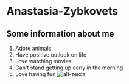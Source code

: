 # Anastasia-Zybkovets
## Some information about me
1. Adore animals
2. Have positive outlook on life
3. Love watching movies
4. Can't stand getting up early in the morning
5. Love having fun
![alt-текст](https://i.ytimg.com/vi/Py9uWbhA2A8/maxresdefault.jpg "Необязательный титул")
